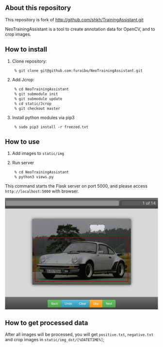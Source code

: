 ## About this repository

This repository is fork of http://github.com/shkh/TrainingAssistant.git

NeoTrainingAssistant is a tool to create annotation data for OpenCV, and to crop images.


## How to install

1. Clone repository:

		% git clone git@github.com:furaibo/NeoTrainingAssistant.git

2. Add Jcrop:

		% cd NeoTrainingAssistant
		% git submodule init
		% git submodule update
		% cd static/Jcrop
		% git checkout master

3. Install python modules via pip3

		% sudo pip3 install -r freezed.txt


## How to use

1. Add images to `static/img`

2. Run server

		% cd NeoTrainingAssistant
		% python3 views.py

This command starts the Flask server on port 5000, and please access `http://localhost:5000` with browser.

![sample](./sample.png)


## How to get processed data

After all images will be processed, you will get `positive.txt`, `negative.txt` and crop images in `static/img_dst/[%DATETIME%]`;

